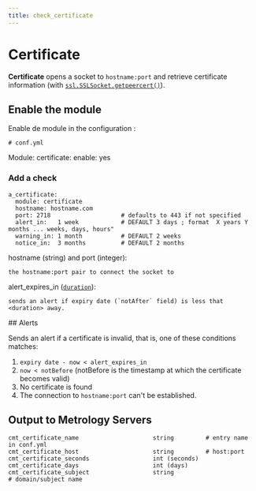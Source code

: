 ```yaml
---
title: check_certificate
---
```


# Certificate

**Certificate** opens a socket to `hostname:port` and retrieve certificate information (with
[`ssl.SSLSocket.getpeercert()`](https://docs.python.org/3/library/ssl.html#ssl.SSLSocket.getpeercert)).


## Enable the module

Enable de module in the configuration :

    # conf.yml

  Module:
      certificate:
         enable: yes

### Add a check

    a_certificate:
      module: certificate
      hostname: hostname.com
      port: 2718                    # defaults to 443 if not specified
      alert_in:   1 week            # DEFAULT 3 days ; format  X years Y months ... weeks, days, hours"
      warning_in: 1 month           # DEFAULT 2 weeks
      notice_in:  3 months          # DEFAULT 2 months

hostname (string) and port (integer):

    the hostname:port pair to connect the socket to

alert_expires_in ([`duration`](duration.md)):

    sends an alert if expiry date (`notAfter` field) is less that <duration> away.

## Alerts

Sends an alert if a certificate is invalid, that is, one of these conditions
matches:

1. `expiry date - now < alert_expires_in`
2. `now < notBefore` (notBefore is the timestamp at which the certificate
   becomes valid)
3. No certificate is found
4. The connection to `hostname:port` can't be established.


## Output to Metrology Servers

    cmt_certificate_name                     string         # entry name in conf.yml
    cmt_certificate_host                     string         # host:port
    cmt_certificate_seconds                  int (seconds)
    cmt_certificate_days                     int (days)
    cmt_certificate_subject                  string         # domain/subject name
